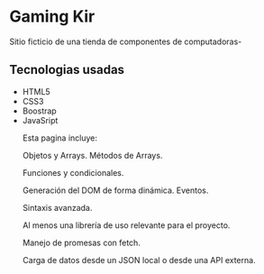 <h1>Gaming Kir</h1>
<p>Sitio ficticio de una tienda de componentes de computadoras-</p>

<h2>Tecnologias usadas</h2>
<ul>
<li>HTML5</li>
<li>CSS3</li>
<li>Boostrap</li>
<li>JavaSript</li>

<p>Esta pagina incluye:</p>

  <p>Objetos y Arrays. Métodos de Arrays.</p>
  <p>Funciones y condicionales.</p>
  <p>Generación del DOM de forma dinámica. Eventos.</p>
  <p>Sintaxis avanzada.</p>
  <p>Al menos una librería de uso relevante para el proyecto.</p>
  <p>Manejo de promesas con fetch. </p>
  <p>Carga de datos desde un JSON local o desde una API externa.</p>

</ul>
